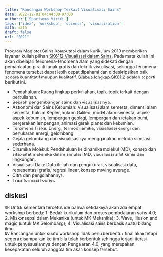 ```yaml
---
title: "Rancangan Workshop Terkait Visualisasi Sains"
date: 2022-12-01T04:44:00+07:00
authors: ['Sparisoma Viridi']
tags: ['idea', 'workshop', 'science', 'visualisation']
math: math
draft: false
url: "0021"
---
```

Program Magister Sains Komputasi dalam kurikulum 2013 memberikan layanan kuliah pilihan [SK6112 Visualisasi dalam Sains](https://fmipa.itb.ac.id/wp-content/uploads/sites/7/2020/03/Leaflet-Pascasarjana-Sains-Komputasi.pdf). Pada mata  kuliah ini akan dipelajari fenomena-fenomena alam yang didekati dengan pemanfaatan piranti lunak grafis dan teknik visualisasi, sehingga fenomena-fenomena tersebut dapat lebih cepat dipahami dan dideskripsikan baik secara kuantitatif maupun kualitatif. [Silabus lengkap SK6112](https://akademik.itb.ac.id/app/dosen:000000000000000000/kurikulum/silabus/36898/view) adalah seperti berikut ini.

+ Pendahuluan: Ruang lingkup perkuliahan, topik-topik terkait dengan perkuliahan.
+ Sejarah pengembangan sains dan visualisasinya.
+ Astronomi dan Sains Kebumian: Visualisasi alam semesta, dimensi alam semesta, hukum Kepler, hukum Galileo, model alam semesta, aspek-aspek kebumian, lempengan geologi, lempengan dan retakan bumi, pergerakan lempengan, animasi gerak planet dan kebumian.
+ Fenomena Fisika: Energi, termodinamika, visualisasi energi dan pertukaran energi, gelombang.
+ Gejala gelombang dan visualisasinya menggunakan metoda simulasi sederhana.
+ Dinamika Molekul: Pendahuluan ke dinamika molekul (MD), konsep dan sifat-sifat mekanika dalam simulasi MD, visualisasi sifat kimia dan lingkungan.
+ Visualisasi Data: Data ilmiah dan pengukuran, visualisasi data, representasi grafis, regresi linear, konsep moving average.
+ Citra dan pengolahannya.
+ Trasnformasi Fourier.


## diskusi
`SH` Untuk sementara tercetus ide bahwa setidaknya akan ada empat workshop berbeda: 1. Bedah kurikulum dan proses pembelajaran sains 4.0; 2. Miskonsepsi dalam Mekanika (untuk MK Mekanika); 3. Wave, Illusion and magic (untuk MK Gelombang); 4.  Visualisasi sains berbasis suatu bidang ilmu. \
`NV` Rancangan untuk suatu workshop tidak perlu berbentuk final akan tetapi segera disampaikan ke tim bila telah berbentuk sehingga terjadi iterasi untuk penyesuaiannya dengan Pengajaran 4.0, yang merupakan kesepakatan seluruh anggota tim akan konsep tersebut. 
